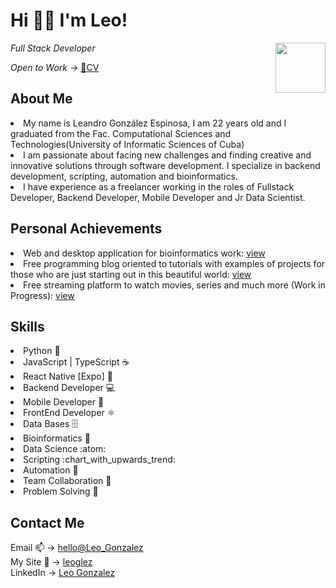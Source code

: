 <h1 align="left">Hi 👋🏻 I'm Leo!</h1>
<img width="80dvh" height="auto" align="right" src="https://imgs.search.brave.com/fr3PUv9pcEm5OWWF3xP1SAOTfObUFPiFOacNmSe0yhs/rs:fit:500:0:0:0/g:ce/aHR0cHM6Ly9pbWcu/ZnJlZXBpay5jb20v/Zm90b3MtZ3JhdGlz/L2d1aXRhcnJpc3Rh/LWFuaW1hZG9fMTM4/NS0zOS5qcGc_c2Vt/dD1haXNfaHlicmlk" />
<p align="left"><i>Full Stack Developer</i></p>
<i width="80px">Open to Work -></i> <a href="https://leoglez.vercel.app/cv.pdf">📄CV</a>
<h2>About Me</h2>
<li>My name is Leandro González Espinosa, I am 22 years old and I graduated from the Fac. Computational Sciences and Technologies(University of Informatic Sciences of Cuba)</li>
<li> I am passionate about facing new challenges and finding creative and innovative solutions through software development. I specialize in backend development, scripting, automation and bioinformatics.</li>
<li>I have experience as a freelancer working in the roles of Fullstack Developer, Backend Developer, Mobile Developer and Jr Data Scientist.</li>
<h2>Personal Achievements</h2>
<li>Web and desktop application for bioinformatics work: <a href="https://github.com/leoGlez01/x-lab-phylogenetics-ui.git">view</a></li>
<li>Free programming blog oriented to tutorials with examples of projects for those who are just starting out in this beautiful world: <a href="https://cyber-coffee.vercel.app/">view</a></li>
<li>Free streaming platform to watch movies, series and much more (Work in Progress): <a href="https://github.com/Moreflix/Client">view</a></li>


<h2>Skills</h2>
<li>Python 🐍</li>
<li>JavaScript | TypeScript ☕</li>
<li>React Native [Expo] 📳</li>
<li>Backend Developer 💻</li>
<li>Mobile Developer 📱</li>
<li>FrontEnd Developer ⚛️</li>
<li>Data Bases 🗄️</li>
<li>Bioinformatics 🧬</li>
<li>Data Science :atom:</li>
<li>Scripting :chart_with_upwards_trend:</li>
<li>Automation 🤖</li>
<li>Team Collaboration 🤝</li>
<li>Problem Solving 🧠</li>

<h2>Contact Me</h2>
Email 📫 -> <a href="mailto:gonzalezdeveloper01@gmail.com">hello@Leo_Gonzalez</a> <br/>
My Site 🔗 -> <a href="https://leoglez.vercel.app/">leoglez</a> <br/>
LinkedIn -> <a href="https://linkedin.com/in/leandro-gonz%C3%A1lez-1a920825b">Leo Gonzalez</a> <br/>
